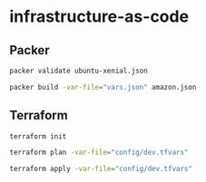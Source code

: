 # infrastructure-as-code

## Packer

```bash
packer validate ubuntu-xenial.json

packer build -var-file="vars.json" amazon.json
```

## Terraform

```bash
terraform init

terraform plan -var-file="config/dev.tfvars"

terraform apply -var-file="config/dev.tfvars"
```
